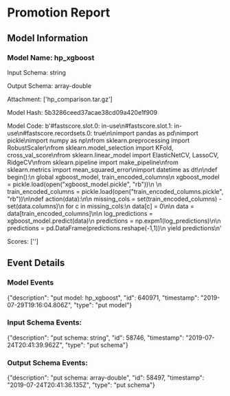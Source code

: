 # Promotion Report 

## Model Information

### Model Name: hp_xgboost 

Input Schema: string 

Output Schema: array-double 

Attachment: ['hp_comparison.tar.gz'] 

Model Hash: 5b3286ceed37acae38cd09a420e1f909 

Model Code: b'#fastscore.slot.0: in-use\n#fastscore.slot.1: in-use\n#fastscore.recordsets.0: true\n\nimport pandas as pd\nimport pickle\nimport numpy as np\nfrom sklearn.preprocessing import RobustScaler\nfrom sklearn.model_selection import KFold, cross_val_score\nfrom sklearn.linear_model import ElasticNetCV, LassoCV, RidgeCV\nfrom sklearn.pipeline import make_pipeline\nfrom sklearn.metrics import mean_squared_error\nimport datetime as dt\n\ndef begin():\n    global xgboost_model, train_encoded_columns\n    xgboost_model = pickle.load(open("xgboost_model.pickle", "rb"))\n   \n    train_encoded_columns = pickle.load(open("train_encoded_columns.pickle", "rb"))\n\ndef action(data):\n\n    missing_cols = set(train_encoded_columns) - set(data.columns)\n    for c in missing_cols:\n        data[c] = 0\n\n    data = data[train_encoded_columns]\n\n    log_predictions = xgboost_model.predict(data)\n    predictions = np.expm1(log_predictions)\n\n    predictions = pd.DataFrame(predictions.reshape(-1,1))\n    yield predictions\n' 


 
Scores:
 [''] 

 
## Event Details

### Model Events
 {"description": "put model: hp_xgboost", "id": 640971, "timestamp": "2019-07-29T19:16:04.806Z", "type": "put model"}
 


### Input Schema Events:
 {"description": "put schema: string", "id": 58746, "timestamp": "2019-07-24T20:41:39.962Z", "type": "put schema"}
 

 
### Output Schema Events:
 {"description": "put schema: array-double", "id": 58497, "timestamp": "2019-07-24T20:41:36.135Z", "type": "put schema"}
